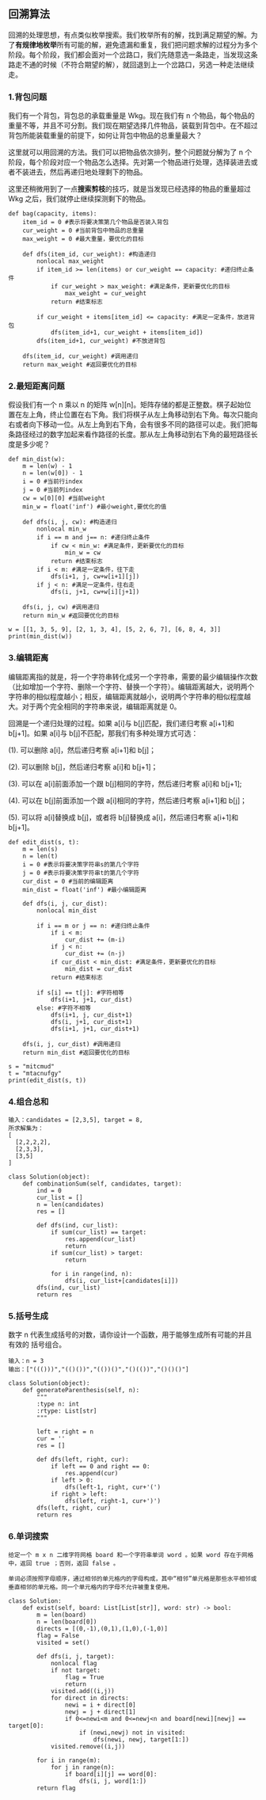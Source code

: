 ## 回溯算法

回溯的处理思想，有点类似枚举搜索。我们枚举所有的解，找到满足期望的解。为了**有规律地枚举**所有可能的解，避免遗漏和重复，我们把问题求解的过程分为多个阶段。每个阶段，我们都会面对一个岔路口，我们先随意选一条路走，当发现这条路走不通的时候（不符合期望的解），就回退到上一个岔路口，另选一种走法继续走。

### 1.背包问题

我们有一个背包，背包总的承载重量是 Wkg。现在我们有 n 个物品，每个物品的重量不等，并且不可分割。我们现在期望选择几件物品，装载到背包中。在不超过背包所能装载重量的前提下，如何让背包中物品的总重量最大？

这里就可以用回溯的方法。我们可以把物品依次排列，整个问题就分解为了 n 个阶段，每个阶段对应一个物品怎么选择。先对第一个物品进行处理，选择装进去或者不装进去，然后再递归地处理剩下的物品。

这里还稍微用到了一点**搜索剪枝**的技巧，就是当发现已经选择的物品的重量超过 Wkg 之后，我们就停止继续探测剩下的物品。

```
def bag(capacity, items):
    item_id = 0 #表示将要决策第几个物品是否装入背包
    cur_weight = 0 #当前背包中物品的总重量
    max_weight = 0 #最大重量，要优化的目标
    
    def dfs(item_id, cur_weight): #构造递归
        nonlocal max_weight
        if item_id >= len(items) or cur_weight == capacity: #递归终止条件
            if cur_weight > max_weight: #满足条件，更新要优化的目标
                max_weight = cur_weight
            return #结束标志
        
        if cur_weight + items[item_id] <= capacity: #满足一定条件，放进背包
            dfs(item_id+1, cur_weight + items[item_id])
        dfs(item_id+1, cur_weight) #不放进背包
        
    dfs(item_id, cur_weight) #调用递归
    return max_weight #返回要优化的目标
```

### 2.最短距离问题

假设我们有一个 n 乘以 n 的矩阵 w[n][n]。矩阵存储的都是正整数。棋子起始位置在左上角，终止位置在右下角。我们将棋子从左上角移动到右下角。每次只能向右或者向下移动一位。从左上角到右下角，会有很多不同的路径可以走。我们把每条路径经过的数字加起来看作路径的长度。那从左上角移动到右下角的最短路径长度是多少呢？

```
def min_dist(w):
    m = len(w) - 1
    n = len(w[0]) - 1
    i = 0 #当前行index
    j = 0 #当前列index
    cw = w[0][0] #当前weight
    min_w = float('inf') #最小weight,要优化的值
    
    def dfs(i, j, cw): #构造递归
        nonlocal min_w        
        if i == m and j== n: #递归终止条件
            if cw < min_w: #满足条件，更新要优化的目标
                min_w = cw
            return #结束标志       
        if i < m: #满足一定条件，往下走
            dfs(i+1, j, cw+w[i+1][j])
        if j < n: #满足一定条件，往右走
            dfs(i, j+1, cw+w[i][j+1])

    dfs(i, j, cw) #调用递归
    return min_w #返回要优化的目标

w = [[1, 3, 5, 9], [2, 1, 3, 4], [5, 2, 6, 7], [6, 8, 4, 3]]
print(min_dist(w))
```

### 3.编辑距离

编辑距离指的就是，将一个字符串转化成另一个字符串，需要的最少编辑操作次数（比如增加一个字符、删除一个字符、替换一个字符）。编辑距离越大，说明两个字符串的相似程度越小；相反，编辑距离就越小，说明两个字符串的相似程度越大。对于两个完全相同的字符串来说，编辑距离就是 0。

回溯是一个递归处理的过程。如果 a[i]与 b[j]匹配，我们递归考察 a[i+1]和 b[j+1]。如果 a[i]与 b[j]不匹配，那我们有多种处理方式可选：

(1). 可以删除 a[i]，然后递归考察 a[i+1]和 b[j]；

(2). 可以删除 b[j]，然后递归考察 a[i]和 b[j+1]；

(3). 可以在 a[i]前面添加一个跟 b[j]相同的字符，然后递归考察 a[i]和 b[j+1];

(4). 可以在 b[j]前面添加一个跟 a[i]相同的字符，然后递归考察 a[i+1]和 b[j]；

(5). 可以将 a[i]替换成 b[j]，或者将 b[j]替换成 a[i]，然后递归考察 a[i+1]和 b[j+1]。

```
def edit_dist(s, t):
    m = len(s)
    n = len(t)
    i = 0 #表示将要决策字符串s的第几个字符
    j = 0 #表示将要决策字符串t的第几个字符
    cur_dist = 0 #当前的编辑距离
    min_dist = float('inf') #最小编辑距离
    
    def dfs(i, j, cur_dist):
        nonlocal min_dist
        
        if i == m or j == n: #递归终止条件
            if i < m:
                cur_dist += (m-i)
            if j < n:
                cur_dist += (n-j)
            if cur_dist < min_dist: #满足条件，更新要优化的目标
                min_dist = cur_dist
            return #结束标志   
        
        if s[i] == t[j]: #字符相等
            dfs(i+1, j+1, cur_dist)
        else: #字符不相等
            dfs(i+1, j, cur_dist+1)
            dfs(i, j+1, cur_dist+1)
            dfs(i+1, j+1, cur_dist+1)
            
    dfs(i, j, cur_dist) #调用递归
    return min_dist #返回要优化的目标
	
s = "mitcmud"
t = "mtacnufgy"
print(edit_dist(s, t))
```

### 4.组合总和

```
输入：candidates = [2,3,5], target = 8,
所求解集为：
[
  [2,2,2,2],
  [2,3,3],
  [3,5]
]

class Solution(object):
    def combinationSum(self, candidates, target):
        ind = 0
        cur_list = []
        n = len(candidates)
        res = []

        def dfs(ind, cur_list):
            if sum(cur_list) == target:
                res.append(cur_list)
                return
            if sum(cur_list) > target:
                return

            for i in range(ind, n):
                dfs(i, cur_list+[candidates[i]])
        dfs(ind, cur_list)
        return res
```

### 5.括号生成

数字 n 代表生成括号的对数，请你设计一个函数，用于能够生成所有可能的并且 有效的 括号组合。

```
输入：n = 3
输出：["((()))","(()())","(())()","()(())","()()()"]

class Solution(object):
    def generateParenthesis(self, n):
        """
        :type n: int
        :rtype: List[str]
        """

        left = right = n
        cur = ''
        res = []

        def dfs(left, right, cur):
            if left == 0 and right == 0:
                res.append(cur)
            if left > 0:
                dfs(left-1, right, cur+'(')
            if right > left:
                dfs(left, right-1, cur+')')
        dfs(left, right, cur)
        return res
```

### 6.单词搜索

```
给定一个 m x n 二维字符网格 board 和一个字符串单词 word 。如果 word 存在于网格中，返回 true ；否则，返回 false 。

单词必须按照字母顺序，通过相邻的单元格内的字母构成，其中“相邻”单元格是那些水平相邻或垂直相邻的单元格。同一个单元格内的字母不允许被重复使用。

class Solution:
    def exist(self, board: List[List[str]], word: str) -> bool:
        m = len(board)
        n = len(board[0])
        directs = [(0,-1),(0,1),(1,0),(-1,0)]
        flag = False
        visited = set()

        def dfs(i, j, target):
            nonlocal flag
            if not target:
                flag = True
                return
            visited.add((i,j))
            for direct in directs:
                newi = i + direct[0]
                newj = j + direct[1]
                if 0<=newi<m and 0<=newj<n and board[newi][newj] == target[0]:
                    if (newi,newj) not in visited:                       
                        dfs(newi, newj, target[1:])
            visited.remove((i,j))
           
        for i in range(m):
            for j in range(n):
                if board[i][j] == word[0]:
                    dfs(i, j, word[1:])
        return flag
```
